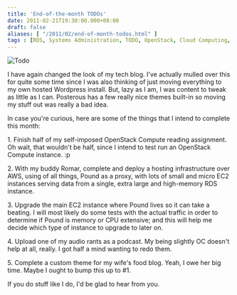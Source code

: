 ```yaml
---
title: 'End-of-the-month TODOs'
date: 2011-02-21T19:30:00.000+08:00
draft: false
aliases: [ "/2011/02/end-of-month-todos.html" ]
tags : [RDS, Systems Administration, TODO, OpenStack, Cloud Computing, EC2]
---
```


  
![Todo](http://jon.doblados.net/wp-content/uploads/2011/02/todo.jpg.scaled500-300x272.jpg)  

  
I have again changed the look of my tech blog. I've actually mulled over this for quite some time since I was also thinking of just moving everything to my own hosted Wordpress install. But, lazy as I am, I was content to tweak as little as I can. Posterous has a few really nice themes built-in so moving my stuff out was really a bad idea.

  

In case you're curious, here are some of the things that I intend to complete this month:

  

1\. Finish half of my self-imposed OpenStack Compute reading assignment. Oh wait, that wouldn't be half, since I intend to test run an OpenStack Compute instance. :p

  

2\. With my buddy Romar, complete and deploy a hosting infrastructure over AWS, using of all things, Pound as a proxy, with lots of small and micro EC2 instances serving data from a single, extra large and high-memory RDS instance.

  

3\. Upgrade the main EC2 instance where Pound lives so it can take a beating. I will most likely do some tests with the actual traffic in order to determine if Pound is memory or CPU extensive; and this will help me decide which type of instance to upgrade to later on.

  

4\. Upload one of my audio rants as a podcast. My being slightly OC doesn't help at all, really. I got half a mind wanting to redo them.

  

5\. Complete a custom theme for my wife's food blog. Yeah, I owe her big time. Maybe I ought to bump this up to #1.

  

If you do stuff like I do, I'd be glad to hear from you.